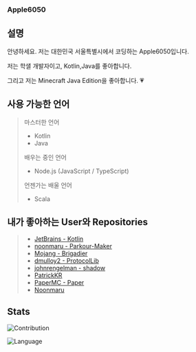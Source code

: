 ### Apple6050

## 설명

안녕하세요. 저는 대한민국 서울특별시에서 코딩하는 Apple6050입니다.

저는 학샐 개발자이고, Kotlin,Java를 좋아합니다.

그리고 저는 Minecraft Java Edition을 좋아합니다. :heartpulse:

## 사용 가능한 언어

> 마스터한 언어
> - Kotlin
> - Java
> 
> 배우는 중인 언어
> - Node.js (JavaScript / TypeScript)
>
> 언젠가는 배울 언어
> - Scala

## 내가 좋아하는 User와 Repositories

> - [JetBrains - Kotlin](https://github.com/JetBrains/kotlin)
> - [noonmaru - Parkour-Maker](https://github.com/noonmaru/parkour-maker)
> - [Mojang - Brigadier](https://github.com/Mojang/brigadier)
> - [dmulloy2 - ProtocolLib](https://github.com/dmulloy2/ProtocolLib)
> - [johnrengelman - shadow](https://github.com/johnrengelman/shadow)
> - [PatrickKR](https://github.com/Patrick-mc)
> - [PaperMC - Paper](https://github.com/PaperMC/Paper)
> - [Noonmaru](https://github.com/noonmaru)

## Stats

![Contribution](https://github-readme-stats.vercel.app/api?username=Apple6050&cache_seconds=1800&count_private=true&show_icons=true&theme=algolia&include_all_commits=true&count_private=true)

![Language](https://github-readme-stats.vercel.app/api/top-langs/?username=Apple6050&cache_seconds=1800&theme=algolia)
